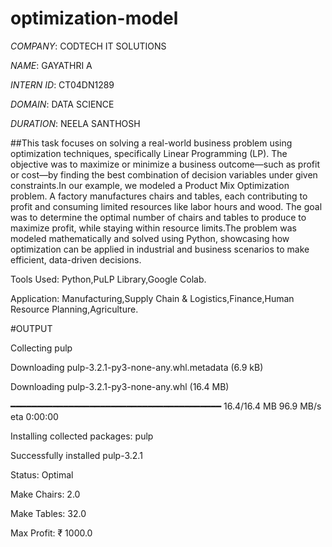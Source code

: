 # optimization-model

*COMPANY*: CODTECH IT SOLUTIONS

*NAME*: GAYATHRI A

*INTERN ID*: CT04DN1289

*DOMAIN*: DATA SCIENCE

*DURATION*: NEELA SANTHOSH

##This task focuses on solving a real-world business problem using optimization techniques, specifically Linear Programming (LP). The objective was to maximize or minimize a business outcome—such as profit or cost—by finding the best combination of decision variables under given constraints.In our example, we modeled a Product Mix Optimization problem. A factory manufactures chairs and tables, each contributing to profit and consuming limited resources like labor hours and wood. The goal was to determine the optimal number of chairs and tables to produce to maximize profit, while staying within resource limits.The problem was modeled mathematically and solved using Python, showcasing how optimization can be applied in industrial and business scenarios to make efficient, data-driven decisions.

Tools Used: Python,PuLP Library,Google Colab.

Application: Manufacturing,Supply Chain & Logistics,Finance,Human Resource Planning,Agriculture.

#OUTPUT

Collecting pulp

  Downloading pulp-3.2.1-py3-none-any.whl.metadata (6.9 kB)
  
Downloading pulp-3.2.1-py3-none-any.whl (16.4 MB)

   ━━━━━━━━━━━━━━━━━━━━━━━━━━━━━━━━━━━━━━━━ 16.4/16.4 MB 96.9 MB/s eta 0:00:00
   
Installing collected packages: pulp

Successfully installed pulp-3.2.1

Status: Optimal

Make Chairs: 2.0

Make Tables: 32.0

Max Profit: ₹ 1000.0
